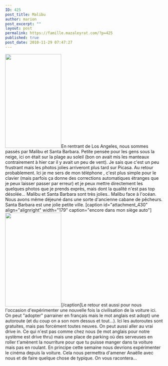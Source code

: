 ```yaml
---
ID: 425
post_title: Malibu
author: marion
post_excerpt: ""
layout: post
permalink: https://famille.mazaleyrat.com/?p=425
published: true
post_date: 2010-11-29 07:47:27
---
```

<a href="http://famille.mazaleyrat.com/wp-content/uploads/2010/11/IMAG00611.jpg"><img src="http://famille.mazaleyrat.com/wp-content/uploads/2010/11/IMAG00611-179x300.jpg" alt="" title="IMAG0061" width="179" height="300" class="alignleft size-medium wp-image-427" /></a>En rentrant de Los Angeles, nous sommes passés par Malibu et Santa Barbara. Petite pensée pour les gens sous la neige, ici on était sur la plage au soleil (bon on avait mis les manteaux contrairement à hier car il y avait un peu de vent). 
Je sais que c'est un peu frustrant mais les photos jolies arriveront plus tard sur Picasa. Au retour probablement. Ici je me sers de mon téléphone , c'est plus simple pour le clavier (mais parfois ça donne des corrections automatiques étranges que je peux laisser passer par erreur) et je peux mettre directement les quelques photos que je prends exprès, mais dont la qualité n'est pas top désolée...
Malibu et Santa Barbara sont très jolies.. Malibu face à l'océan. Nous avons même déjeuné dans une sorte d'ancienne cabane de pêcheurs. Santa Barbara est une jolie petite ville.
[caption id="attachment_430" align="alignright" width="179" caption="encore dans mon siège auto"]<a href="http://famille.mazaleyrat.com/wp-content/uploads/2010/11/IMAG0053.jpg"><img src="http://famille.mazaleyrat.com/wp-content/uploads/2010/11/IMAG0053-179x300.jpg" alt="" title="IMAG0053" width="179" height="300" class="size-medium wp-image-430" /></a>[/caption]Le retour est aussi pour nous l'occasion d'expérimenter une nouvelle fois la civilisation de la voiture ici. On peut "adopter" parrainer en français mais le mot anglais est adopt) une autoroute (et du coup on a son nom dessus et tout...). Ici les autoroutes sont gratuites, mais pas forcément toutes neuves. On peut aussi aller au vrai drive in. Ce qui n'est pas comme chez nous (le mot anglais pour notre système est drive thru) mais une place de parking où des serveuses en roller t'amènent la nourriture pour que tu puisse manger dans ta voiture mais pas en roulant. En principe cette semaine nous devrions expérimenter le cinéma depuis la voiture. Cela nous permettra d'amener Anaëlle avec nous et de faire quelque chose de typique. On vous racontera...